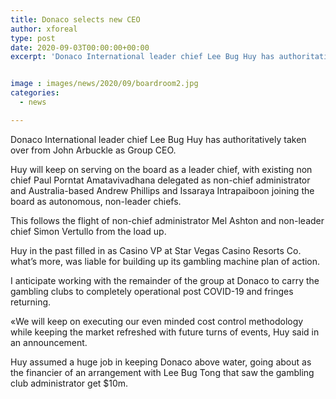 ```yaml
---
title: Donaco selects new CEO
author: xforeal 
type: post
date: 2020-09-03T00:00:00+00:00
excerpt: 'Donaco International leader chief Lee Bug Huy has authoritatively taken over from John Arbuckle as Group CEO '


image : images/news/2020/09/boardroom2.jpg
categories:
  - news

---
```

Donaco International leader chief Lee Bug Huy has authoritatively taken over from John Arbuckle as Group CEO. 

Huy will keep on serving on the board as a leader chief, with existing non chief Paul Porntat Amatavivadhana delegated as non-chief administrator and Australia-based Andrew Phillips and Issaraya Intrapaiboon joining the board as autonomous, non-leader chiefs. 

This follows the flight of non-chief administrator Mel Ashton and non-leader chief Simon Vertullo from the load up. 

Huy in the past filled in as Casino VP at Star Vegas Casino Resorts Co. what&#8217;s more, was liable for building up its gambling machine plan of action. 

I anticipate working with the remainder of the group at Donaco to carry the gambling clubs to completely operational post COVID-19 and fringes returning. 

&#171;We will keep on executing our even minded cost control methodology while keeping the market refreshed with future turns of events, Huy said in an announcement. 

Huy assumed a huge job in keeping Donaco above water, going about as the financier of an arrangement with Lee Bug Tong that saw the gambling club administrator get $10m.